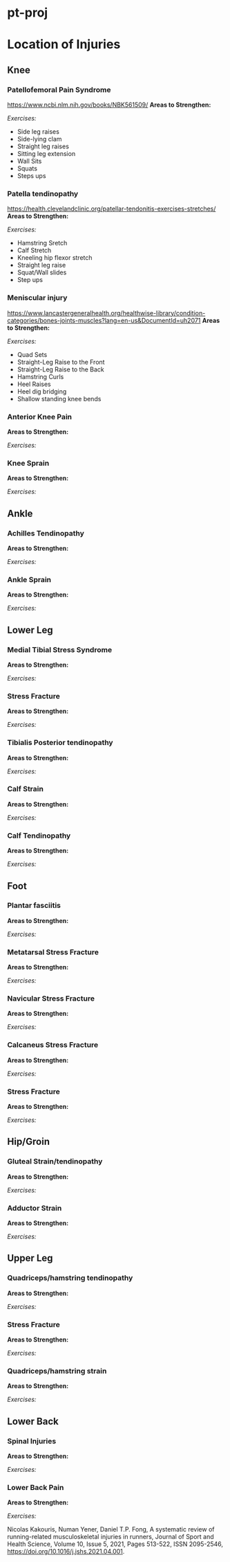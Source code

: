 # pt-proj

# Location of Injuries

## Knee
### Patellofemoral Pain Syndrome
https://www.ncbi.nlm.nih.gov/books/NBK561509/
**Areas to Strengthen:**

*Exercises:*
- Side leg raises
- Side-lying clam
- Straight leg raises
- Sitting leg extension
- Wall Sits
- Squats
- Steps ups

### Patella tendinopathy
https://health.clevelandclinic.org/patellar-tendonitis-exercises-stretches/
**Areas to Strengthen:**

*Exercises:*
- Hamstring Sretch
- Calf Stretch
- Kneeling hip flexor stretch
- Straight leg raise
- Squat/Wall slides
- Step ups

### Meniscular injury
https://www.lancastergeneralhealth.org/healthwise-library/condition-categories/bones-joints-muscles?lang=en-us&DocumentId=uh2071
**Areas to Strengthen:**

*Exercises:*
- Quad Sets
- Straight-Leg Raise to the Front
- Straight-Leg Raise to the Back
- Hamstring Curls
- Heel Raises
- Heel dig bridging
- Shallow standing knee bends

### Anterior Knee Pain
**Areas to Strengthen:**

*Exercises:*

### Knee Sprain
**Areas to Strengthen:**

*Exercises:*


## Ankle
### Achilles Tendinopathy
**Areas to Strengthen:**

*Exercises:*

### Ankle Sprain
**Areas to Strengthen:**

*Exercises:*


## Lower Leg
### Medial Tibial Stress Syndrome
**Areas to Strengthen:**

*Exercises:*

### Stress Fracture
**Areas to Strengthen:**

*Exercises:*

### Tibialis Posterior tendinopathy
**Areas to Strengthen:**

*Exercises:*

### Calf Strain
**Areas to Strengthen:**

*Exercises:*

### Calf Tendinopathy
**Areas to Strengthen:**

*Exercises:*


## Foot
### Plantar fasciitis
**Areas to Strengthen:**

*Exercises:*

### Metatarsal Stress Fracture
**Areas to Strengthen:**

*Exercises:*

### Navicular Stress Fracture
**Areas to Strengthen:**

*Exercises:*

### Calcaneus Stress Fracture
**Areas to Strengthen:**

*Exercises:*

### Stress Fracture
**Areas to Strengthen:**

*Exercises:*


## Hip/Groin
### Gluteal Strain/tendinopathy
**Areas to Strengthen:**

*Exercises:*

### Adductor Strain
**Areas to Strengthen:**

*Exercises:*


## Upper Leg
### Quadriceps/hamstring tendinopathy
**Areas to Strengthen:**

*Exercises:*

### Stress Fracture
**Areas to Strengthen:**

*Exercises:*

### Quadriceps/hamstring strain
**Areas to Strengthen:**

*Exercises:*


## Lower Back
### Spinal Injuries
**Areas to Strengthen:**

*Exercises:*

### Lower Back Pain
**Areas to Strengthen:**

*Exercises:*

Nicolas Kakouris, Numan Yener, Daniel T.P. Fong,
A systematic review of running-related musculoskeletal injuries in runners,
Journal of Sport and Health Science,
Volume 10, Issue 5, 2021,
Pages 513-522,
ISSN 2095-2546,
https://doi.org/10.1016/j.jshs.2021.04.001.
